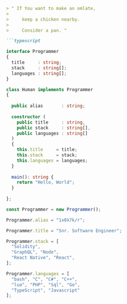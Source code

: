 ```markdown
> " If You want to make an omlate,
> 
>     keep a chicken nearby.
>   
>     Consider a pan. "

```typescript

interface Programmer 
{
  title     : string;
  stack     : string[];
  languages : string[];
}

class Human implements Programmer 
{
  
  public alias       : string;
  
  constructor (
    public title     : string, 
    public stack     : string[],
    public languages : string[]
  ) 
  { 
    this.title     = title;
    this.stack     = stack;
    this.languages = languages;
  }
 
  main(): string {
    return "Hello, World";
  }
  
};

const Programmer = new Programmer();

Programmer.alias = "1x0λ7k/r";

Programmer.title = "Snr. Software Engineer";

Programmer.stack = [
  "Solidity", 
  "GraphQL", "Node", 
  "React Native", "React",
];

Programmer.languages = [
  "bash", "C", "C#", "C++",
  "lua", "PHP", "Sql", "Go",
  "TypeScript", "Javascript"
];

